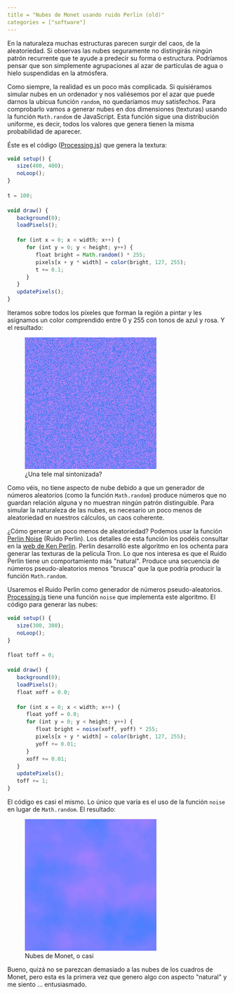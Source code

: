 ```yaml
---
title = "Nubes de Monet usando ruido Perlin (old)"
categories = ["software"]
---
```


En la naturaleza muchas estructuras parecen surgir del caos,
de la aleatoriedad. Si observas las nubes seguramente no
distingirás ningún patrón recurrente que te ayude a predecir
su forma o estructura. Podríamos pensar que son simplemente
agrupaciones al azar de partículas de agua o hielo suspendidas
en la atmósfera.

Como siempre, la realidad es un poco más complicada. Si
quisiéramos simular nubes en un ordenador y nos valiésemos
por el azar que puede darnos la ubicua función `random`, no
quedaríamos muy satisfechos. Para comprobarlo vamos a generar
nubes en dos dimensiones (texturas) usando
la función `Math.random` de JavaScript.
Esta función sigue una distribución uniforme, es decir,
todos los valores que genera tienen la misma
probabilidad de aparecer.

Éste es el código ([Processing.js]) que genera la textura:

```javascript
void setup() {
   size(400, 400);
   noLoop();
}

t = 100;

void draw() {
   background(0);
   loadPixels();

   for (int x = 0; x < width; x++) {
      for (int y = 0; y < height; y++) {
         float bright = Math.random() * 255;
         pixels[x + y * width] = color(bright, 127, 255);
         t += 0.1;
      }
   }
   updatePixels();
}
```

Iteramos sobre todos los píxeles que forman la región a pintar y
les asignamos un color comprendido entre 0 y 255 con tonos de azul y rosa.
Y el resultado:

<figure>
    <img alt="Random Monet" src="/static/projects/perlin-noise/img/monet-random.jpg">
    <figcaption>¿Una tele mal sintonizada?</figcaption>
</figure>

Como véis, no tiene aspecto de nube debido a que
un generador de números aleatorios (como la función `Math.random`)
produce números que no guardan relación alguna y no muestran ningún
patrón distinguible. Para simular la naturaleza de las nubes, es
necesario un poco menos de aleatoriedad en nuestros cálculos,
un caos coherente.

¿Cómo generar un poco menos de aleatoriedad? Podemos usar
la función [Perlin Noise] (Ruido Perlin). Los detalles de esta
función los podéis consultar en la [web de Ken Perlin].
Perlin desarrolló este algoritmo en los
ochenta para generar las texturas de la película Tron.
Lo que nos interesa es que
el Ruido Perlin tiene un comportamiento más "natural". Produce
una secuencia de números pseudo-aleatorios menos "brusca" que
la que podría producir la función `Math.random`.

Usaremos el Ruido Perlin como generador de números pseudo-aleatorios.
[Processing.js] tiene una función `noise` que implementa este algoritmo.
El código para generar las nubes:

```javascript
void setup() {
   size(300, 300);
   noLoop();
}

float toff = 0;

void draw() {
   background(0);
   loadPixels();
   float xoff = 0.0;

   for (int x = 0; x < width; x++) {
      float yoff = 0.0;
      for (int y = 0; y < height; y++) {
         float bright = noise(xoff, yoff) * 255;
         pixels[x + y * width] = color(bright, 127, 255);
         yoff += 0.01;
      }
      xoff += 0.01;
   }
   updatePixels();
   toff += 1;
}
```

El código es casi el mismo. Lo único que varía es el
uso de la función `noise` en lugar de `Math.random`.
El resultado:

<figure>
    <img alt="Random Monet" src="/static/projects/perlin-noise/img/monet-perlin.jpg">
    <figcaption>Nubes de Monet, o casi</figcaption>
</figure>

Bueno, quizá no se parezcan demasiado a las nubes de los
cuadros de Monet, pero esta es la primera vez que
genero algo con aspecto "natural" y me siento ... entusiasmado.


[Processing.js]: http://processing.org/
[Perlin Noise]: http://en.wikipedia.org/wiki/Perlin_noise
[web de Ken Perlin]: http://www.mrl.nyu.edu/~perlin/doc/oscar.html